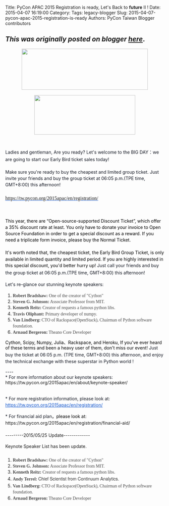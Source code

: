 Title: PyCon APAC 2015 Registration is ready, Let's Back to __future__ II !
Date: 2015-04-07 16:19:00
Category:
Tags: legacy-blogger
Slug: 2015-04-07-pycon-apac-2015-registration-is-ready
Authors: PyCon Taiwan Blogger contributors

*This was originally posted on blogger [here](https://pycontw.blogspot.com/2015/04/pycon-apac-2015-registration-is-ready.html)*.
---
<div class="separator" style="clear: both; text-align: center;">
<a href="http://3.bp.blogspot.com/-bDvr1fjQ1bM/VQ2FCKwXvkI/AAAAAAAAG2Y/UqtPFrEljqM/s1600/logo.png" style="margin-left: 1em; margin-right: 1em;"><img border="0" height="130" src="http://3.bp.blogspot.com/-bDvr1fjQ1bM/VQ2FCKwXvkI/AAAAAAAAG2Y/UqtPFrEljqM/s1600/logo.png" width="400" /></a></div>
<br />
<div class="separator" style="clear: both; text-align: center;">
<a href="http://4.bp.blogspot.com/-0II_PK4Ug7Y/VQ2FCBSqmBI/AAAAAAAAG2c/2Ja53vIfuuE/s1600/car.png" style="margin-left: 1em; margin-right: 1em;"><img border="0" height="125" src="http://4.bp.blogspot.com/-0II_PK4Ug7Y/VQ2FCBSqmBI/AAAAAAAAG2c/2Ja53vIfuuE/s1600/car.png" width="320" /></a></div>
<div dir="ltr" style="line-height: 1.4400000000000002; margin-bottom: 0pt; margin-top: 0pt;">
<span style="background-color: transparent; color: #141823; font-family: Arial; font-size: 16px; font-style: normal; font-variant: normal; font-weight: normal; text-decoration: none; vertical-align: baseline; white-space: pre-wrap;"><br /></span></div>
<div dir="ltr" style="line-height: 1.4400000000000002; margin-bottom: 0pt; margin-top: 0pt;">
<br /></div>
<div dir="ltr" style="line-height: 1.4400000000000002; margin-bottom: 0pt; margin-top: 0pt;">
<span style="font-family: inherit;"><span style="background-color: transparent; color: #141823; font-style: normal; font-variant: normal; font-weight: normal; text-decoration: none; vertical-align: baseline; white-space: pre-wrap;">Ladies and gentleman,&nbsp;</span><span style="color: #141823; line-height: 25.6000022888184px; white-space: pre-wrap;">Are you ready? </span><span style="color: #141823; line-height: 1.44; white-space: pre-wrap;">Let's welcome to the BIG DAY：we are going to start our </span><span style="color: #141823; line-height: 1.44; white-space: pre-wrap;">Early Bird ticket sales today!</span></span></div>
<div dir="ltr" style="line-height: 1.4400000000000002; margin-bottom: 0pt; margin-top: 0pt;">
<span style="background-color: transparent; color: #141823; font-style: normal; font-variant: normal; font-weight: normal; text-decoration: none; vertical-align: baseline; white-space: pre-wrap;"><span style="font-family: inherit;"><br /></span></span></div>
<div dir="ltr" style="line-height: 1.4400000000000002; margin-bottom: 0pt; margin-top: 0pt;">
<span style="background-color: transparent; color: #141823; font-style: normal; font-variant: normal; font-weight: normal; text-decoration: none; vertical-align: baseline; white-space: pre-wrap;"><span style="font-family: inherit;">Make sure you're ready to buy the cheapest and limited group ticket. Just invite your friends and buy the group ticket at 06:05 p.m.(TPE time, GMT+8:00) this afternoon!</span></span></div>
<div dir="ltr" style="line-height: 1.4400000000000002; margin-bottom: 0pt; margin-top: 0pt;">
<br /></div>
<div dir="ltr" style="line-height: 1.4400000000000002; margin-bottom: 0pt; margin-top: 0pt;">
<span style="background-color: transparent; color: #1155cc; font-family: 'Times New Roman'; font-size: 16px; font-style: normal; font-variant: normal; font-weight: normal; text-decoration: underline; vertical-align: baseline; white-space: pre-wrap;"><a href="https://tw.pycon.org/2015apac/en/registration/" style="text-decoration: none;">https://tw.pycon.org/2015apac/en/registration/</a></span></div>
<br />
<span style="font-family: inherit;"><br /></span>
<br />
<div dir="ltr" style="line-height: 1.4400000000000002; margin-bottom: 0pt; margin-top: 0pt;">
<span style="background-color: transparent; color: black; font-family: inherit; font-style: normal; font-variant: normal; font-weight: normal; text-decoration: none; vertical-align: baseline; white-space: pre-wrap;">This year, there are “Open-source-supported Discount Ticket”, which offer a 35% discount rate at least. You only have to donate your invoice to Open Source Foundation in order to get a special discount as a reward. If you need a triplicate form invoice, please buy the Normal Ticket.</span></div>
<span style="font-family: inherit;"><span style="line-height: 1.44; vertical-align: baseline; white-space: pre-wrap;"><span class="Apple-tab-span" style="white-space: pre;"> </span></span><span style="line-height: 1.44; vertical-align: baseline; white-space: pre-wrap;"> </span><span style="line-height: 1.44; vertical-align: baseline; white-space: pre-wrap;"><span class="Apple-tab-span" style="white-space: pre;"> </span></span><span style="line-height: 1.44; vertical-align: baseline; white-space: pre-wrap;"> </span><span style="line-height: 1.44; vertical-align: baseline; white-space: pre-wrap;"><span class="Apple-tab-span" style="white-space: pre;"> </span></span></span><br />
<div dir="ltr" style="line-height: 1.4400000000000002; margin-bottom: 0pt; margin-top: 0pt;">
<span style="font-family: inherit;"><span style="background-color: transparent; color: black; font-style: normal; font-variant: normal; font-weight: normal; text-decoration: none; vertical-align: baseline; white-space: pre-wrap;">It's worth noted that, the cheapest ticket, the Early Bird Group Ticket, is only available in limited quantity and limited period. If you are highly interested in this special discount, you'd better hurry up! </span><span style="background-color: transparent; color: #141823; font-style: normal; font-variant: normal; font-weight: normal; text-decoration: none; vertical-align: baseline; white-space: pre-wrap;">Just call your friends and buy the group ticket at 06:05 p.m.</span><span style="color: #141823; line-height: 25.6000022888184px; white-space: pre-wrap;">(TPE time, GMT+8:00)</span><span style="color: #141823; line-height: 1.44; white-space: pre-wrap;"> this afternoon!</span></span></div>
<span style="font-family: inherit;"><span style="color: #141823; line-height: 1.2; vertical-align: baseline; white-space: pre-wrap;"><span class="Apple-tab-span" style="white-space: pre;"> </span></span><span style="color: #141823; line-height: 1.2; vertical-align: baseline; white-space: pre-wrap;"> </span><span style="color: #141823; line-height: 1.2; vertical-align: baseline; white-space: pre-wrap;"><span class="Apple-tab-span" style="white-space: pre;"> </span></span><span style="color: #141823; line-height: 1.2; vertical-align: baseline; white-space: pre-wrap;"> </span><span style="color: #141823; line-height: 1.2; vertical-align: baseline; white-space: pre-wrap;"><span class="Apple-tab-span" style="white-space: pre;"> </span></span></span><br />
<div dir="ltr" style="line-height: 1.2; margin-bottom: 0pt; margin-top: 0pt;">
<span style="background-color: transparent; color: #141823; font-family: inherit; font-style: normal; font-variant: normal; font-weight: normal; text-decoration: none; vertical-align: baseline; white-space: pre-wrap;">Let's re-glance our stunning keynote speakers:</span></div>
<div dir="ltr" style="line-height: 1.2; margin-bottom: 0pt; margin-top: 0pt;">
<span style="color: #444444; font-family: inherit;"><br /></span></div>
<div dir="ltr" style="line-height: 1.2; margin-bottom: 0pt; margin-top: 0pt;">
<span id="docs-internal-guid-b2c7b281-92ed-869d-91fd-07a5608f1052" style="color: #444444; font-family: inherit;"></span></div>
<ol style="margin-bottom: 0pt; margin-top: 0pt;">
<li dir="ltr" style="background-color: transparent; font-style: normal; font-variant: normal; text-decoration: none; vertical-align: baseline;"><div dir="ltr" style="line-height: 1.38; margin-bottom: 0pt; margin-top: 0pt;">
<span style="background-color: transparent; color: #444444; font-family: Times, Times New Roman, serif; font-style: normal; font-variant: normal; text-decoration: none; vertical-align: baseline; white-space: pre-wrap;"><b>Robert Bradshaw:</b></span><span style="background-color: transparent; color: #444444; font-family: Times, Times New Roman, serif; font-style: normal; font-variant: normal; font-weight: normal; text-decoration: none; vertical-align: baseline; white-space: pre-wrap;"> One of the creator of "Cython"</span></div>
</li>
<li dir="ltr" style="background-color: transparent; font-style: normal; font-variant: normal; text-decoration: none; vertical-align: baseline;"><div dir="ltr" style="line-height: 1.38; margin-bottom: 0pt; margin-top: 0pt;">
<span style="background-color: transparent; color: #444444; font-family: Times, Times New Roman, serif; font-style: normal; font-variant: normal; text-decoration: none; vertical-align: baseline; white-space: pre-wrap;"><b>Steven G. Johnson:</b></span><span style="background-color: transparent; color: #444444; font-family: Times, Times New Roman, serif; font-style: normal; font-variant: normal; font-weight: normal; text-decoration: none; vertical-align: baseline; white-space: pre-wrap;"> Associate Professor from MIT.</span></div>
</li>
<li dir="ltr" style="background-color: transparent; font-style: normal; font-variant: normal; text-decoration: none; vertical-align: baseline;"><div dir="ltr" style="line-height: 1.38; margin-bottom: 0pt; margin-top: 0pt;">
<span style="background-color: transparent; color: #444444; font-family: Times, Times New Roman, serif; font-style: normal; font-variant: normal; text-decoration: none; vertical-align: baseline; white-space: pre-wrap;"><b>Kenneth Reitz:</b></span><span style="background-color: transparent; color: #444444; font-family: Times, Times New Roman, serif; font-style: normal; font-variant: normal; font-weight: normal; text-decoration: none; vertical-align: baseline; white-space: pre-wrap;"> Creator of requests a famous python libs.</span></div>
</li>
<li dir="ltr" style="background-color: transparent; font-style: normal; font-variant: normal; text-decoration: none; vertical-align: baseline;"><div dir="ltr" style="line-height: 1.38; margin-bottom: 0pt; margin-top: 0pt;">
<span style="background-color: transparent; color: #444444; font-family: Times, Times New Roman, serif; font-style: normal; font-variant: normal; text-decoration: none; vertical-align: baseline; white-space: pre-wrap;"><b>Travis Oliphant:</b></span><span style="background-color: transparent; color: #444444; font-family: Times, Times New Roman, serif; font-style: normal; font-variant: normal; font-weight: normal; text-decoration: none; vertical-align: baseline; white-space: pre-wrap;"> Primary developer of numpy.</span></div>
</li>
<li dir="ltr" style="background-color: transparent; font-style: normal; font-variant: normal; text-decoration: none; vertical-align: baseline;"><div dir="ltr" style="line-height: 1.38; margin-bottom: 0pt; margin-top: 0pt;">
<span style="background-color: transparent; color: #444444; font-family: Times, Times New Roman, serif; font-style: normal; font-variant: normal; text-decoration: none; vertical-align: baseline; white-space: pre-wrap;"><b>Van Lindberg:</b></span><span style="background-color: transparent; color: #444444; font-family: Times, Times New Roman, serif; font-style: normal; font-variant: normal; font-weight: normal; text-decoration: none; vertical-align: baseline; white-space: pre-wrap;"> CTO of Rackspace(OpenStack), Chairman of Python software foundation.</span></div>
</li>
<li dir="ltr" style="background-color: transparent; font-style: normal; font-variant: normal; text-decoration: none; vertical-align: baseline;"><span style="background-color: transparent; color: #444444; font-family: Times, Times New Roman, serif; font-style: normal; font-variant: normal; text-decoration: none; vertical-align: baseline; white-space: pre-wrap;"><b>Arnaud Bergeron:</b></span><span style="background-color: transparent; color: #444444; font-family: Times, Times New Roman, serif; font-style: normal; font-variant: normal; font-weight: normal; text-decoration: none; vertical-align: baseline; white-space: pre-wrap;"> Theano Core Developer</span></li>
</ol>
<div dir="ltr" style="line-height: 1.2; margin-bottom: 0pt; margin-top: 0pt;">
<span style="background-color: transparent; color: black; font-family: inherit; font-style: normal; font-variant: normal; font-weight: normal; text-decoration: none; vertical-align: baseline; white-space: pre-wrap;"><br /></span></div>
<div dir="ltr" style="line-height: 1.2; margin-bottom: 0pt; margin-top: 0pt;">
<span style="font-family: inherit;"><span style="background-color: transparent; color: black; font-style: normal; font-variant: normal; font-weight: normal; text-decoration: none; vertical-align: baseline; white-space: pre-wrap;">Cython, Scipy, Numpy, Julia</span><span style="background-color: transparent; color: black; font-style: normal; font-variant: normal; font-weight: normal; text-decoration: none; vertical-align: baseline; white-space: pre-wrap;">、</span><span style="background-color: transparent; color: black; font-style: normal; font-variant: normal; font-weight: normal; text-decoration: none; vertical-align: baseline; white-space: pre-wrap;">Rackspace, and Heroku, If you've ever heard of these terms and been a heavy user of them, don't miss our event! </span><span style="background-color: transparent; color: #141823; font-style: normal; font-variant: normal; font-weight: normal; text-decoration: none; vertical-align: baseline; white-space: pre-wrap;">Just buy the ticket at 06:05 p.m.&nbsp;</span><span style="color: #141823; line-height: 25.6000022888184px; white-space: pre-wrap;">(TPE time, GMT+8:00) </span><span style="color: #141823; line-height: 1.2; white-space: pre-wrap;">this afternoon, and enjoy the technical exchange with these superstar in Python world !</span></span></div>
<div dir="ltr" style="line-height: 1.2; margin-bottom: 0pt; margin-top: 0pt;">
<span style="font-family: inherit;"><span style="color: #141823; line-height: 1.2; vertical-align: baseline; white-space: pre-wrap;"><span class="Apple-tab-span" style="white-space: pre;"> </span></span><span style="color: #141823; line-height: 1.2; vertical-align: baseline; white-space: pre-wrap;"> </span><span style="color: #141823; line-height: 1.2; vertical-align: baseline; white-space: pre-wrap;"><span class="Apple-tab-span" style="white-space: pre;"> </span></span><span style="color: #141823; line-height: 1.2; vertical-align: baseline; white-space: pre-wrap;"> </span><span style="color: #141823; line-height: 1.2; vertical-align: baseline; white-space: pre-wrap;"><span class="Apple-tab-span" style="white-space: pre;"> </span></span></span></div>
<div dir="ltr" style="line-height: 1.2; margin-bottom: 0pt; margin-top: 0pt;">
<span style="color: #141823; line-height: 1.2; white-space: pre-wrap;"><span style="font-family: inherit;">----</span></span></div>
<div dir="ltr" style="line-height: 1.2; margin-bottom: 0pt; margin-top: 0pt;">
<span style="font-family: inherit;"><span style="background-color: transparent; color: #141823; font-style: normal; font-variant: normal; font-weight: normal; text-decoration: none; vertical-align: baseline; white-space: pre-wrap;">* </span><span style="color: #141823; line-height: 1.2; white-space: pre-wrap;">For more information about our keynote speakers:</span></span></div>
<div dir="ltr" style="line-height: 1.2; margin-bottom: 0pt; margin-top: 0pt;">
<a href="https://tw.pycon.org/2015apac/en/about/keynote-speaker/" style="line-height: 1.2; text-decoration: none; white-space: pre-wrap;"><span style="font-family: inherit;">https://tw.pycon.org/2015apac/en/about/keynote-speaker/</span></a></div>
<span style="font-family: inherit;"><br /></span>
<br />
<div dir="ltr" style="line-height: 1.2; margin-bottom: 0pt; margin-top: 0pt;">
<span style="background-color: transparent; color: #141823; font-style: normal; font-variant: normal; font-weight: normal; text-decoration: none; vertical-align: baseline; white-space: pre-wrap;"><span style="font-family: inherit;">* For more registration information, please look at:</span></span></div>
<div dir="ltr" style="line-height: 1.2; margin-bottom: 0pt; margin-top: 0pt;">
<a href="https://tw.pycon.org/2015apac/zh/registration/" style="line-height: 1.656; text-decoration: none;"><span style="color: #1155cc; text-decoration: underline; vertical-align: baseline; white-space: pre-wrap;"><span style="font-family: inherit;">https://tw.pycon.org/2015apac/en/registration/</span></span></a></div>
<div dir="ltr" style="line-height: 1.2; margin-bottom: 0pt; margin-top: 0pt;">
<span style="background-color: transparent; color: #141823; font-style: normal; font-variant: normal; font-weight: normal; text-decoration: none; vertical-align: baseline; white-space: pre-wrap;"><span style="font-family: inherit;"><br /></span></span></div>
<div dir="ltr" style="line-height: 1.2; margin-bottom: 0pt; margin-top: 0pt;">
<span style="font-family: inherit;"><span style="background-color: transparent; color: #141823; font-style: normal; font-variant: normal; font-weight: normal; text-decoration: none; vertical-align: baseline; white-space: pre-wrap;">* For financial aid plan</span><span style="background-color: transparent; color: black; font-style: normal; font-variant: normal; font-weight: normal; text-decoration: none; vertical-align: baseline; white-space: pre-wrap;">，</span><span style="background-color: transparent; color: black; font-style: normal; font-variant: normal; font-weight: normal; text-decoration: none; vertical-align: baseline; white-space: pre-wrap;">please look at:</span></span></div>
<div dir="ltr" style="margin-bottom: 0pt; margin-top: 0pt;">
<div style="line-height: 1.2;">
<span style="font-family: inherit; line-height: 1.656; text-decoration: none; white-space: pre-wrap;"><a href="https://tw.pycon.org/2015apac/en/registration/financial-aid/" style="line-height: 1.656; text-decoration: none; white-space: pre-wrap;">https://tw.pycon.org/2015apac/en/registration/financial-aid/</a></span></div>
<div style="line-height: 1.2;">
<br /></div>
<div style="line-height: 1.2;">
---------2015/05/25&nbsp;<span style="line-height: 21.3333339691162px;">Update</span><span style="line-height: 1.2;">-------------</span></div>
<div style="line-height: 1.2;">
<span style="line-height: 1.2;"><br /></span></div>
<span style="line-height: 1.2;">Keynote Speaker List has been update.&nbsp;</span><br />
<div style="line-height: 1.2;">
<span style="color: #444444; font-family: Times, 'Times New Roman', serif; line-height: 24.5333347320557px; white-space: pre-wrap;"><br /></span></div>
<ol style="margin-bottom: 0pt; margin-top: 0pt;">
<li dir="ltr" style="line-height: normal; vertical-align: baseline;"><div dir="ltr" style="line-height: 1.38; margin-bottom: 0pt; margin-top: 0pt;">
<span style="color: #444444; font-family: Times, Times New Roman, serif; vertical-align: baseline; white-space: pre-wrap;"><b>Robert Bradshaw:</b></span><span style="color: #444444; font-family: Times, Times New Roman, serif; vertical-align: baseline; white-space: pre-wrap;"> One of the creator of "Cython"</span></div>
</li>
<li dir="ltr" style="line-height: normal; vertical-align: baseline;"><div dir="ltr" style="line-height: 1.38; margin-bottom: 0pt; margin-top: 0pt;">
<span style="color: #444444; font-family: Times, Times New Roman, serif; vertical-align: baseline; white-space: pre-wrap;"><b>Steven G. Johnson:</b></span><span style="color: #444444; font-family: Times, Times New Roman, serif; vertical-align: baseline; white-space: pre-wrap;"> Associate Professor from MIT.</span></div>
</li>
<li dir="ltr" style="line-height: normal; vertical-align: baseline;"><div dir="ltr" style="line-height: 1.38; margin-bottom: 0pt; margin-top: 0pt;">
<span style="color: #444444; font-family: Times, Times New Roman, serif; vertical-align: baseline; white-space: pre-wrap;"><b>Kenneth Reitz:</b></span><span style="color: #444444; font-family: Times, Times New Roman, serif; vertical-align: baseline; white-space: pre-wrap;"> Creator of requests a famous python libs.</span></div>
</li>
<li dir="ltr" style="vertical-align: baseline;"><div dir="ltr" style="margin-bottom: 0pt; margin-top: 0pt;">
<span style="color: #444444; font-family: Times, Times New Roman, serif; vertical-align: baseline;"><span style="line-height: 24.5333347320557px; white-space: pre-wrap;"><b>Andy Terrel:</b></span><span style="line-height: 1.38; white-space: pre-wrap;"> </span></span><span style="background-color: white; color: #333333; font-family: 'Helvetica Neue', Helvetica, Arial, sans-serif; font-size: 14px; line-height: 19.999979019165px;">Chief Scientist from Continuum Analytics.</span></div>
</li>
<li dir="ltr" style="line-height: normal; vertical-align: baseline;"><div dir="ltr" style="line-height: 1.38; margin-bottom: 0pt; margin-top: 0pt;">
<span style="color: #444444; font-family: Times, Times New Roman, serif; vertical-align: baseline; white-space: pre-wrap;"><b>Van Lindberg:</b></span><span style="color: #444444; font-family: Times, Times New Roman, serif; vertical-align: baseline; white-space: pre-wrap;"> CTO of Rackspace(OpenStack), Chairman of Python software foundation.</span></div>
</li>
<li dir="ltr" style="line-height: normal; vertical-align: baseline;"><span style="color: #444444; font-family: Times, Times New Roman, serif; vertical-align: baseline; white-space: pre-wrap;"><b>Arnaud Bergeron:</b></span><span style="color: #444444; font-family: Times, Times New Roman, serif; vertical-align: baseline; white-space: pre-wrap;"> Theano Core Developer</span></li>
</ol>
</div>
<div dir="ltr" style="line-height: 1.2; margin-bottom: 0pt; margin-top: 0pt;">
<br /></div>

